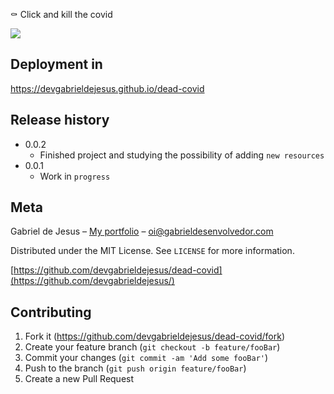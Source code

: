 ⚰️ Click and kill the covid

![](assets/web-preview.gif)

## Deployment in
https://devgabrieldejesus.github.io/dead-covid

## Release history

* 0.0.2
    * Finished project and studying the possibility of adding `new resources`
* 0.0.1
    * Work in `progress`

## Meta

Gabriel de Jesus – [My portfolio](https://www.gabrieldesenvolvedor.com/) – oi@gabrieldesenvolvedor.com

Distributed under the MIT License. See `LICENSE` for more information.

[https://github.com/devgabrieldejesus/dead-covid](https://github.com/devgabrieldejesus/)

## Contributing

1. Fork it (<https://github.com/devgabrieldejesus/dead-covid/fork>)
2. Create your feature branch (`git checkout -b feature/fooBar`)
3. Commit your changes (`git commit -am 'Add some fooBar'`)
4. Push to the branch (`git push origin feature/fooBar`)
5. Create a new Pull Request

